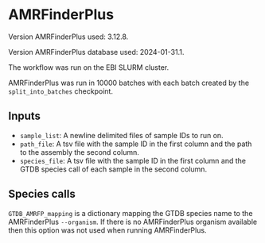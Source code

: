 # AMRFinderPlus

Version AMRFinderPlus used: 3.12.8.

Version AMRFinderPlus database used: 2024-01-31.1.

The workflow was run on the EBI SLURM cluster.

AMRFinderPlus was run in 10000 batches with each batch created by the `split_into_batches` checkpoint.

## Inputs

* `sample_list`: A newline delimited files of sample IDs to run on.
* `path_file`: A tsv file with the sample ID in the first column and the path to the assembly the second column.
* `species_file`: A tsv file with the sample ID in the first column and the GTDB species call of each sample in the second column.

## Species calls

`GTDB_AMRFP_mapping` is a dictionary mapping the GTDB species name to the AMRFinderPlus `--organism`. If there is no AMRFinderPlus organism available then this option was not used when running AMRFinderPlus.